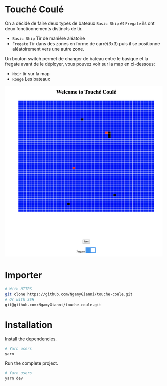 # Touché Coulé

On a décidé de faire deux types de bateaux `Basic Ship` et `Fregate` ils ont deux fonctionnements distincts de tir.

- `Basic Ship` Tir de manière aléatoire
- `Fregate` Tir dans des zones en forme de carré(3x3) puis il se positionne aléatoirement vers une autre zone.

Un bouton switch permet de changer de bateau entre le basique et la fregate avant de le déployer, vous pouvez voir sur la map en ci-dessous:

- `Noir` tir sur la map
- `Rouge` Les bateaux

![alt text](https://github.com/NgamyGianni/touche-coule/blob/main/crypto_map.png)

# Importer

```bash
# With HTTPS
git clone https://github.com/NgamyGianni/touche-coule.git
# Or with SSH
git@github.com:NgamyGianni/touche-coule.git
```


# Installation

Install the dependencies.

```bash
# Yarn users
yarn
```

Run the complete project.

```bash
# Yarn users
yarn dev
```
